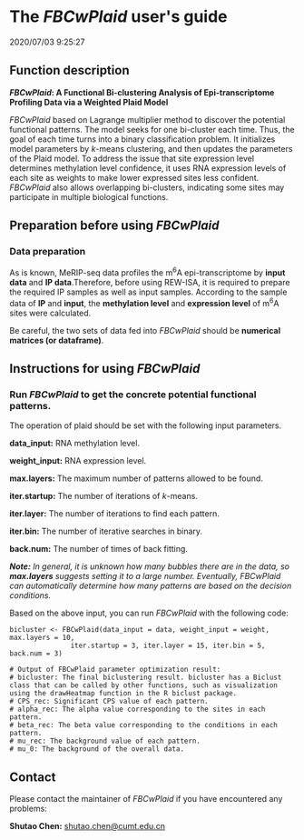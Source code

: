 # The *FBCwPlaid* user's guide #
2020/07/03 9:25:27  

## Function description ##
***FBCwPlaid*: A Functional Bi-clustering Analysis of Epi-transcriptome Profiling Data via a Weighted Plaid Model**

*FBCwPlaid*  based on Lagrange multiplier method  to discover the potential functional patterns. The model seeks for one bi-cluster each time. Thus, the goal of each time turns into a binary classification problem. It initializes model parameters by *k*-means clustering, and then updates the parameters of the Plaid model. To address the issue that site expression level determines methylation level confidence, it uses RNA expression levels of each site as weights to make lower expressed sites less confident. *FBCwPlaid* also allows overlapping bi-clusters, indicating some sites may participate in multiple biological functions.


## Preparation before using *FBCwPlaid*
### Data preparation ###
As is known, MeRIP-seq data profiles the m<sup>6</sup>A epi-transcriptome by **input data** and **IP data**.Therefore, before using REW-ISA, it is required to prepare the required IP samples as well as input samples. According to the sample data of **IP** and **input**, the **methylation level** and **expression level** of m<sup>6</sup>A sites were calculated.

Be careful, the two sets of data fed into *FBCwPlaid* should be **numerical matrices (or dataframe)**.


## Instructions for using *FBCwPlaid* ##
### Run *FBCwPlaid* to get the concrete potential functional patterns. ###

The operation of plaid should be set with the following input parameters.

**data_input:** RNA methylation level.

**weight_input:** RNA expression level.

**max.layers:** The maximum number of patterns allowed to be found.

**iter.startup:** The number of iterations of *k*-means.

**iter.layer:** The number of iterations to find each pattern.

**iter.bin:** The number of iterative searches in binary.

**back.num:** The number of times of back fitting.

***Note:** In general, it is unknown how many bubbles there are in the data, so **max.layers** suggests setting it to a large number. Eventually, FBCwPlaid can automatically determine how many patterns are based on the decision conditions.*

Based on the above input, you can run *FBCwPlaid* with the following code:

    bicluster <- FBCwPlaid(data_input = data, weight_input = weight, max.layers = 10, 
    		       iter.startup = 3, iter.layer = 15, iter.bin = 5, back.num = 3)

	# Output of FBCwPlaid parameter optimization result:
	# bicluster: The final biclustering result. bicluster has a Biclust class that can be called by other functions, such as visualization using the drawHeatmap function in the R biclust package.
	# CPS_rec: Significant CPS value of each pattern.
	# alpha_rec: The alpha value corresponding to the sites in each pattern.
	# beta_rec: The beta value corresponding to the conditions in each pattern.
	# mu_rec: The background value of each pattern.
    # mu_0: The background of the overall data.



## Contact ##
Please contact the maintainer of *FBCwPlaid* if you have encountered any problems:

**Shutao Chen:** shutao.chen@cumt.edu.cn
